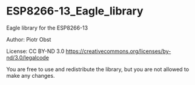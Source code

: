 # ESP8266-13_Eagle_library

Eagle library for the ESP8266-13

Author: Piotr Obst

License: CC BY-ND 3.0 https://creativecommons.org/licenses/by-nd/3.0/legalcode

You are free to use and redistribute the library, but you are not allowed to make any changes.
